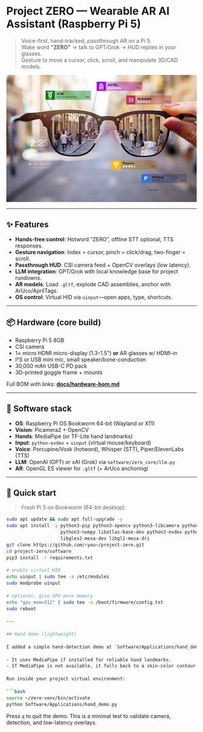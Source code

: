 # Project ZERO — Wearable AR AI Assistant (Raspberry Pi 5)

> Voice-first, hand-tracked, passthrough AR on a Pi 5.  
> Wake word **“ZERO”** → talk to GPT/Grok → HUD replies in your glasses.  
> Gesture to move a cursor, click, scroll, and manipulate 3D/CAD models.

![hero](media/photos/EXP.jpg)

---

## ✨ Features

- **Hands-free control**: Hotword “ZERO”, offline STT optional, TTS responses.
- **Gesture navigation**: Index = cursor, pinch = click/drag, two-finger = scroll.
- **Passthrough HUD**: CSI camera feed + OpenCV overlays (low latency).
- **LLM integration**: GPT/Grok with local knowledge base for project rundowns.
- **AR models**: Load `.gltf`, explode CAD assemblies, anchor with ArUco/AprilTags.
- **OS control**: Virtual HID via `uinput`—open apps, type, shortcuts.

---

## 📦 Hardware (core build)

- Raspberry Pi 5 8GB
- CSI camera
- 1× micro HDMI micro-display (1.3–1.5") **or** AR glasses w/ HDMI-in
- I²S or USB mini mic, small speaker/bone-conduction
- 30,000 mAh USB-C PD pack
- 3D-printed goggle frame + mounts

Full BOM with links: **[docs/hardware-bom.md](docs/hardware-bom.md)**

---

## 🧰 Software stack

- **OS**: Raspberry Pi OS Bookworm 64-bit (Wayland or X11)
- **Vision**: Picamera2 + OpenCV
- **Hands**: MediaPipe (or TF-Lite hand landmarks)
- **Input**: `python-evdev` + `uinput` (virtual mouse/keyboard)
- **Voice**: Porcupine/Vosk (hotword), Whisper (STT), Piper/ElevenLabs (TTS)
- **LLM**: OpenAI (GPT) or xAI (Grok) via `software/zero_core/llm.py`
- **AR**: OpenGL ES viewer for `.gltf` (+ ArUco anchoring)

---

## 🚀 Quick start

> Fresh Pi 5 on Bookworm (64-bit desktop):

```bash
sudo apt update && sudo apt full-upgrade -y
sudo apt install -y python3-pip python3-opencv python3-libcamera python3-picamera2 \
                    python3-numpy libatlas-base-dev python3-evdev python3-pyopengl \
                    libgles2-mesa-dev libgl1-mesa-dri
git clone https://github.com/<you>/project-zero.git
cd project-zero/software
pip3 install -r requirements.txt

# enable virtual HID
echo uinput | sudo tee -a /etc/modules
sudo modprobe uinput

# optional: give GPU more memory
echo "gpu_mem=512" | sudo tee -a /boot/firmware/config.txt
sudo reboot

---

## Hand demo (lightweight)

I added a simple hand-detection demo at `Software/Applications/hand_demo.py`.

- It uses MediaPipe if installed for reliable hand landmarks.
- If MediaPipe is not available, it falls back to a skin-color contour detector.

Run inside your project virtual environment:

```bash
source ~/zero-venv/bin/activate
python Software/Applications/hand_demo.py
```

Press `q` to quit the demo. This is a minimal test to validate camera, detection, and low-latency overlays.
